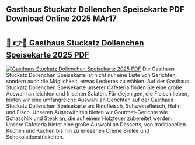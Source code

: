 ## Gasthaus Stuckatz Dollenchen Speisekarte PDF Download Online 2025 MAr17

# <h2><a href="http://gc8rf7.nevu.top/?p=Gasthaus+Stuckatz+Dollenchen+Speisekarte">🔗 👉🔴 Gasthaus Stuckatz Dollenchen Speisekarte 2025 PDF</a></h2>

[![Gasthaus Stuckatz Dollenchen Speisekarte 2025 PDF](https://i.imgur.com/dBaPXMq.png)](http://gc8rf7.nevu.top/?p=Gasthaus+Stuckatz+Dollenchen+Speisekarte)
Die Gasthaus Stuckatz Dollenchen Speisekarte ist nicht nur eine Liste von Gerichten, sondern auch die Möglichkeit, etwas Leckeres zu wählen. Auf der Gasthaus Stuckatz Dollenchen Speisekarte unserer Cafeteria finden Sie eine große Auswahl an leichten und frischen Salaten. Für diejenigen, die Fleisch lieben, bieten wir eine umfangreiche Auswahl an Gerichten auf der Gasthaus Stuckatz Dollenchen Speisekarte an: Rindfleisch, Schweinefleisch, Huhn und Fisch. Unseren Auserwählten bieten wir Gourmet-Gerichte wie Schaschlik und Steak an, die auf einem Holzfeuer zubereitet werden. Unsere Cafeteria bietet eine große Auswahl an Desserts, von traditionellen Kuchen und Kuchen bis hin zu erlesenen Crème Brûlée und Schokoladenstückchen.
